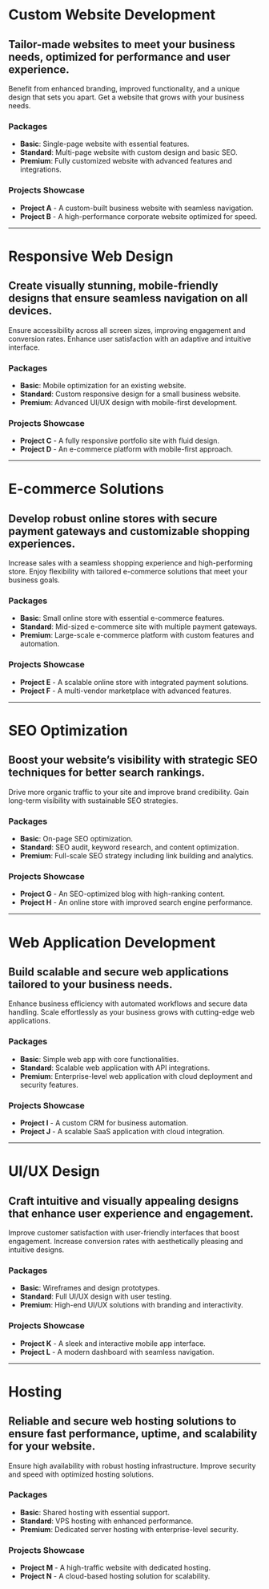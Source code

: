 # Custom Website Development

## Tailor-made websites to meet your business needs, optimized for performance and user experience.

Benefit from enhanced branding, improved functionality, and a unique design that sets you apart. Get a website that grows with your business needs.

### Packages
- **Basic**: Single-page website with essential features.
- **Standard**: Multi-page website with custom design and basic SEO.
- **Premium**: Fully customized website with advanced features and integrations.

### Projects Showcase
- **Project A** - A custom-built business website with seamless navigation.
- **Project B** - A high-performance corporate website optimized for speed.

---

# Responsive Web Design

## Create visually stunning, mobile-friendly designs that ensure seamless navigation on all devices.

Ensure accessibility across all screen sizes, improving engagement and conversion rates. Enhance user satisfaction with an adaptive and intuitive interface.

### Packages
- **Basic**: Mobile optimization for an existing website.
- **Standard**: Custom responsive design for a small business website.
- **Premium**: Advanced UI/UX design with mobile-first development.

### Projects Showcase
- **Project C** - A fully responsive portfolio site with fluid design.
- **Project D** - An e-commerce platform with mobile-first approach.

---

# E-commerce Solutions

## Develop robust online stores with secure payment gateways and customizable shopping experiences.

Increase sales with a seamless shopping experience and high-performing store. Enjoy flexibility with tailored e-commerce solutions that meet your business goals.

### Packages
- **Basic**: Small online store with essential e-commerce features.
- **Standard**: Mid-sized e-commerce site with multiple payment gateways.
- **Premium**: Large-scale e-commerce platform with custom features and automation.

### Projects Showcase
- **Project E** - A scalable online store with integrated payment solutions.
- **Project F** - A multi-vendor marketplace with advanced features.

---

# SEO Optimization

## Boost your website’s visibility with strategic SEO techniques for better search rankings.

Drive more organic traffic to your site and improve brand credibility. Gain long-term visibility with sustainable SEO strategies.

### Packages
- **Basic**: On-page SEO optimization.
- **Standard**: SEO audit, keyword research, and content optimization.
- **Premium**: Full-scale SEO strategy including link building and analytics.

### Projects Showcase
- **Project G** - An SEO-optimized blog with high-ranking content.
- **Project H** - An online store with improved search engine performance.

---

# Web Application Development

## Build scalable and secure web applications tailored to your business needs.

Enhance business efficiency with automated workflows and secure data handling. Scale effortlessly as your business grows with cutting-edge web applications.

### Packages
- **Basic**: Simple web app with core functionalities.
- **Standard**: Scalable web application with API integrations.
- **Premium**: Enterprise-level web application with cloud deployment and security features.

### Projects Showcase
- **Project I** - A custom CRM for business automation.
- **Project J** - A scalable SaaS application with cloud integration.

---

# UI/UX Design

## Craft intuitive and visually appealing designs that enhance user experience and engagement.

Improve customer satisfaction with user-friendly interfaces that boost engagement. Increase conversion rates with aesthetically pleasing and intuitive designs.

### Packages
- **Basic**: Wireframes and design prototypes.
- **Standard**: Full UI/UX design with user testing.
- **Premium**: High-end UI/UX solutions with branding and interactivity.

### Projects Showcase
- **Project K** - A sleek and interactive mobile app interface.
- **Project L** - A modern dashboard with seamless navigation.

---

# Hosting

## Reliable and secure web hosting solutions to ensure fast performance, uptime, and scalability for your website.

Ensure high availability with robust hosting infrastructure. Improve security and speed with optimized hosting solutions.

### Packages
- **Basic**: Shared hosting with essential support.
- **Standard**: VPS hosting with enhanced performance.
- **Premium**: Dedicated server hosting with enterprise-level security.

### Projects Showcase
- **Project M** - A high-traffic website with dedicated hosting.
- **Project N** - A cloud-based hosting solution for scalability.


